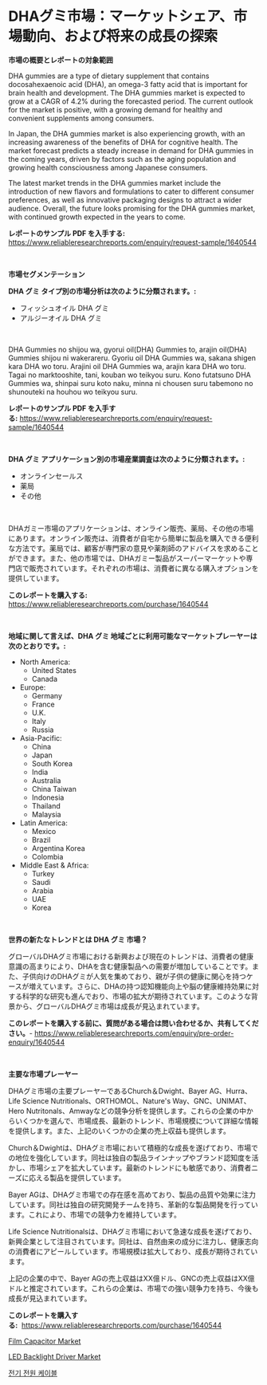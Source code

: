 <p><h1>DHAグミ市場：マーケットシェア、市場動向、および将来の成長の探索</h1></p><p><strong>市場の概要とレポートの対象範囲</strong></p>
<p><p>DHA gummies are a type of dietary supplement that contains docosahexaenoic acid (DHA), an omega-3 fatty acid that is important for brain health and development. The DHA gummies market is expected to grow at a CAGR of 4.2% during the forecasted period. The current outlook for the market is positive, with a growing demand for healthy and convenient supplements among consumers.</p><p>In Japan, the DHA gummies market is also experiencing growth, with an increasing awareness of the benefits of DHA for cognitive health. The market forecast predicts a steady increase in demand for DHA gummies in the coming years, driven by factors such as the aging population and growing health consciousness among Japanese consumers.</p><p>The latest market trends in the DHA gummies market include the introduction of new flavors and formulations to cater to different consumer preferences, as well as innovative packaging designs to attract a wider audience. Overall, the future looks promising for the DHA gummies market, with continued growth expected in the years to come.</p></p>
<p><strong>レポートのサンプル PDF を入手する:</strong> <a href="https://www.reliableresearchreports.com/enquiry/request-sample/1640544">https://www.reliableresearchreports.com/enquiry/request-sample/1640544</a></p>
<p>&nbsp;</p>
<p><strong>市場セグメンテーション</strong></p>
<p><strong>DHA グミ タイプ別の市場分析は次のように分類されます。:</strong></p>
<p><ul><li>フィッシュオイル DHA グミ</li><li>アルジーオイル DHA グミ</li></ul></p>
<p>&nbsp;</p>
<p><p>DHA Gummies no shijou wa, gyorui oil(DHA) Gummies to, arajin oil(DHA) Gummies shijou ni wakerareru. Gyoriu oil DHA Gummies wa, sakana shigen kara DHA wo toru. Arajini oil DHA Gummies wa, arajin kara DHA wo toru. Tagai no marktooshite, tani, kouban wo teikyou suru. Kono futatsuno DHA Gummies wa, shinpai suru koto naku, minna ni chousen suru tabemono no shunouteki na houhou wo teikyou suru.</p></p>
<p><strong>レポートのサンプル PDF を入手する:</strong>&nbsp;<a href="https://www.reliableresearchreports.com/enquiry/request-sample/1640544">https://www.reliableresearchreports.com/enquiry/request-sample/1640544</a></p>
<p>&nbsp;</p>
<p><strong> DHA グミ アプリケーション別の市場産業調査は次のように分類されます。:</strong></p>
<p><ul><li>オンラインセールス</li><li>薬局</li><li>その他</li></ul></p>
<p>&nbsp;</p>
<p><p>DHAガミー市場のアプリケーションは、オンライン販売、薬局、その他の市場にあります。オンライン販売は、消費者が自宅から簡単に製品を購入できる便利な方法です。薬局では、顧客が専門家の意見や薬剤師のアドバイスを求めることができます。また、他の市場では、DHAガミー製品がスーパーマーケットや専門店で販売されています。それぞれの市場は、消費者に異なる購入オプションを提供しています。</p></p>
<p><strong>このレポートを購入する:</strong>&nbsp; <a href="https://www.reliableresearchreports.com/purchase/1640544">https://www.reliableresearchreports.com/purchase/1640544</a></p>
<p>&nbsp;</p>
<p><strong>地域に関して言えば、DHA グミ 地域ごとに利用可能なマーケットプレーヤーは次のとおりです。:</strong></p>
<p><ul>
    <li>
        North America:
        <ul>
            <li>United States</li>
            <li>Canada</li>
        </ul>
    </li>
    <li>
        Europe:
        <ul>
            <li>Germany</li>
            <li>France</li>
            <li>U.K.</li>
            <li>Italy</li>
            <li>Russia</li>
        </ul>
    </li>
    <li>
        Asia-Pacific:
        <ul>
            <li>China</li>
            <li>Japan</li>
            <li>South Korea</li>
            <li>India</li>
            <li>Australia</li>
            <li>China Taiwan</li>
            <li>Indonesia</li>
            <li>Thailand</li>
            <li>Malaysia</li>
        </ul>
    </li>
    <li>
        Latin America:
        <ul>
            <li>Mexico</li>
            <li>Brazil</li>
            <li>Argentina Korea</li>
            <li>Colombia</li>
        </ul>
    </li>
    <li>
        Middle East & Africa:
        <ul>
            <li>Turkey</li>
            <li>Saudi</li>
            <li>Arabia</li>
            <li>UAE</li>
            <li>Korea</li>
        </ul>
    </li>
    </ul></p>
<p>&nbsp;</p>
<p><strong>世界の新たなトレンドとは DHA グミ 市場？</strong></p>
<p><p>グローバルDHAグミ市場における新興および現在のトレンドは、消費者の健康意識の高まりにより、DHAを含む健康製品への需要が増加していることです。また、子供向けのDHAグミが人気を集めており、親が子供の健康に関心を持つケースが増えています。さらに、DHAの持つ認知機能向上や脳の健康維持効果に対する科学的な研究も進んでおり、市場の拡大が期待されています。このような背景から、グローバルDHAグミ市場は成長が見込まれています。</p></p>
<p><strong>このレポートを購入する前に、質問がある場合は問い合わせるか、共有してください。</strong>- <a href="https://www.reliableresearchreports.com/enquiry/pre-order-enquiry/1640544">https://www.reliableresearchreports.com/enquiry/pre-order-enquiry/1640544</a></p>
<p>&nbsp;</p>
<p><strong>主要な市場プレーヤー</strong></p>
<p><p>DHAグミ市場の主要プレーヤーであるChurch＆Dwight、Bayer AG、Hurra、Life Science Nutritionals、ORTHOMOL、Nature's Way、GNC、UNIMAT、Hero Nutritonals、Amwayなどの競争分析を提供します。これらの企業の中からいくつかを選んで、市場成長、最新のトレンド、市場規模について詳細な情報を提供します。また、上記のいくつかの企業の売上収益も提供します。</p><p>Church＆Dwightは、DHAグミ市場において積極的な成長を遂げており、市場での地位を強化しています。同社は独自の製品ラインナップやブランド認知度を活かし、市場シェアを拡大しています。最新のトレンドにも敏感であり、消費者ニーズに応える製品を提供しています。</p><p>Bayer AGは、DHAグミ市場での存在感を高めており、製品の品質や効果に注力しています。同社は独自の研究開発チームを持ち、革新的な製品開発を行っています。これにより、市場での競争力を維持しています。</p><p>Life Science Nutritionalsは、DHAグミ市場において急速な成長を遂げており、新興企業として注目されています。同社は、自然由来の成分に注力し、健康志向の消費者にアピールしています。市場規模は拡大しており、成長が期待されています。</p><p>上記の企業の中で、Bayer AGの売上収益はXX億ドル、GNCの売上収益はXX億ドルと推定されています。これらの企業は、市場での強い競争力を持ち、今後も成長が見込まれています。</p></p>
<p><strong>このレポートを購入する:</strong>&nbsp;&nbsp;<a href="https://www.reliableresearchreports.com/purchase/1640544">https://www.reliableresearchreports.com/purchase/1640544</a></p>
<p><p><a href="https://github.com/tamvrosiya/Market-Research-Report-List-3/blob/main/film-capacitor-market.md">Film Capacitor Market</a></p><p><a href="https://github.com/pizolina/Market-Research-Report-List-3/blob/main/led-backlight-driver-market.md">LED Backlight Driver Market</a></p><p><a href="https://github.com/wallacBahrtyinger567686/Market-Research-Report-List-1/blob/main/57871589050.md">전기 전원 케이블</a></p></p>